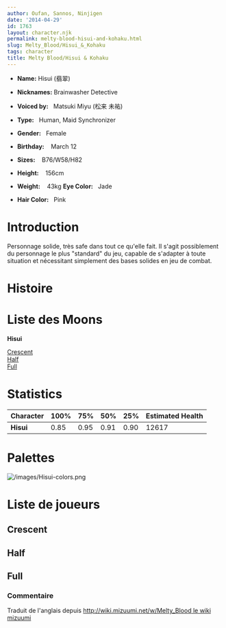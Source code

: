 ```yaml
---
author: Oufan, Sannos, Ninjigen
date: '2014-04-29'
id: 1763
layout: character.njk
permalink: melty-blood-hisui-and-kohaku.html
slug: Melty_Blood/Hisui_&_Kohaku
tags: character
title: Melty Blood/Hisui & Kohaku
---
```


- **Name:** Hisui (翡翠)
- **Nicknames:** Brainwasher Detective
 
- **Voiced by:**   Matsuki Miyu (松来
未祐)
- **Type:**   Human, Maid Synchronizer
- **Gender:**   Female
 - **Birthday:**    March 12 
- **Sizes:**   
B76/W58/H82 
- **Height:**    156cm 
- **Weight:**    43kg
 **Eye Color:**   Jade
- **Hair Color:**   Pink


# Introduction

Personnage solide, très safe dans tout ce qu'elle fait. Il s'agit
possiblement du personnage le plus "standard" du jeu, capable de
s'adapter à toute situation et nécessitant simplement des bases solides
en jeu de combat.

# Histoire

# Liste des Moons

**Hisui**

[Crescent](melty-blood-hisui-crescent-moon.html)  
[Half](melty-blood-hisui-half-moon.html)  
[Full](melty-blood-hisui-full-moon.html)  

# Statistics

| Character | 100% | 75%  | 50%  | 25%  | Estimated Health |
|-----------|------|------|------|------|------------------|
| **Hisui** | 0.85 | 0.95 | 0.91 | 0.90 | 12617            |

# Palettes

![](/images/Hisui-colors.png "/images/Hisui-colors.png")

# Liste de joueurs

## Crescent

## Half

## Full

### Commentaire

Traduit de l'anglais depuis [http://wiki.mizuumi.net/w/Melty_Blood le
wiki
mizuumi](http://wiki.mizuumi.net/w/Melty_Blood_le_wiki_mizuumi)